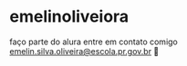 # emelinoliveiora
faço parte do alura 
entre em contato comigo emelin.silva.oliveira@escola.pr.gov.br
🖤
